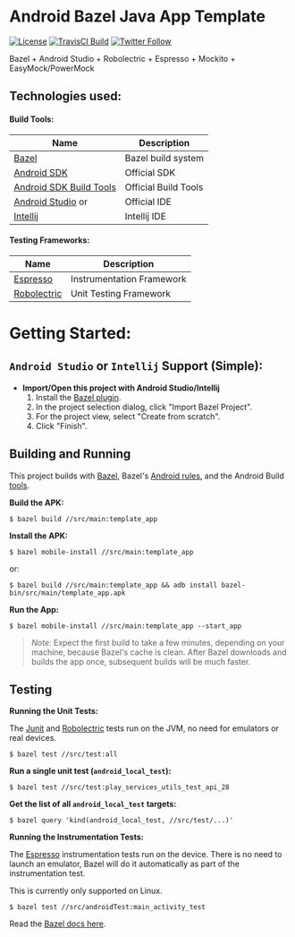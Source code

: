 # Android Bazel Java App Template 

[![License](https://img.shields.io/badge/License-Apache%202.0-blue.svg)](http://www.apache.org/licenses/LICENSE-2.0)
[![TravisCI Build](https://img.shields.io/travis/jaredsburrows/android-bazel-java-app-template/master.svg)](https://travis-ci.org/jaredsburrows/android-bazel-java-app-template)
[![Twitter Follow](https://img.shields.io/twitter/follow/jaredsburrows.svg?style=social)](https://twitter.com/jaredsburrows)

Bazel + Android Studio + Robolectric + Espresso + Mockito + EasyMock/PowerMock

## Technologies used:
#### Build Tools:
| Name                                                                                     | Description          |
|------------------------------------------------------------------------------------------|----------------------|
| [Bazel](https://bazel.build)                                                             | Bazel build system   |
| [Android SDK](http://developer.android.com/tools/revisions/platforms.html#5.1)           | Official SDK         |
| [Android SDK Build Tools](http://developer.android.com/tools/revisions/build-tools.html) | Official Build Tools |
| [Android Studio](http://tools.android.com/recent) or                                     | Official IDE         |
| [Intellij](https://www.jetbrains.com/idea/download/)                                     | Intellij IDE         |

#### Testing Frameworks:
| Name                                                                  | Description               |
|-----------------------------------------------------------------------|---------------------------|
| [Espresso](https://google.github.io/android-testing-support-library/) | Instrumentation Framework |
| [Robolectric](https://github.com/robolectric/robolectric)             | Unit Testing Framework    |

# Getting Started:
## `Android Studio` or `Intellij` Support (Simple):
- **Import/Open this project with Android Studio/Intellij**
  1. Install the [Bazel plugin](https://ij.bazel.build/).
  1. In the project selection dialog, click "Import Bazel Project".
  1. For the project view, select "Create from scratch".
  1. Click "Finish".

## Building and Running

This project builds with [Bazel](https://bazel.build), Bazel's [Android
rules](https://docs.bazel.build/versions/master/be/android.html), and the
Android Build [tools](http://tools.android.com/tech-docs/new-build-system).

**Build the APK:**

    $ bazel build //src/main:template_app

**Install the APK:**

    $ bazel mobile-install //src/main:template_app
    
or:

    $ bazel build //src/main:template_app && adb install bazel-bin/src/main/template_app.apk

**Run the App:**

    $ bazel mobile-install //src/main:template_app --start_app

> *Note:* Expect the first build to take a few minutes, depending on your
> machine, because Bazel's cache is clean. After Bazel downloads and builds the
> app once, subsequent builds will be much faster.

## Testing

**Running the Unit Tests:**

The [Junit](http://junit.org/junit4/) and
[Robolectric](https://github.com/robolectric/robolectric) tests run on the JVM,
no need for emulators or real devices.

    $ bazel test //src/test:all

**Run a single unit test (`android_local_test`):**

    $ bazel test //src/test:play_services_utils_test_api_28

**Get the list of all `android_local_test` targets:**

    $ bazel query 'kind(android_local_test, //src/test/...)'

**Running the Instrumentation Tests:**

The
[Espresso](https://developer.android.com/training/testing/ui-testing/espresso-testing.html)
instrumentation tests run on the device. There is no need to launch an emulator,
Bazel will do it automatically as part of the instrumentation test.

This is currently only supported on Linux.

    $ bazel test //src/androidTest:main_activity_test
    
Read the [Bazel docs
here](https://docs.bazel.build/versions/master/android-instrumentation-test.html).
